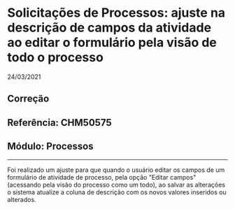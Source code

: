 # Solicitações de Processos: ajuste na descrição de campos da atividade ao editar o formulário pela visão de todo o processo
24/03/2021
## Correção
## Referência: CHM50575
## Módulo: Processos
***

Foi realizado um ajuste para que quando o usuário editar os campos de um formulário de atividade de processo, pela opção "Editar campos" (acessando pela visão do processo como um todo), ao salvar as alterações o sistema atualize a coluna de descrição com os novos valores inseridos ou alterados.
